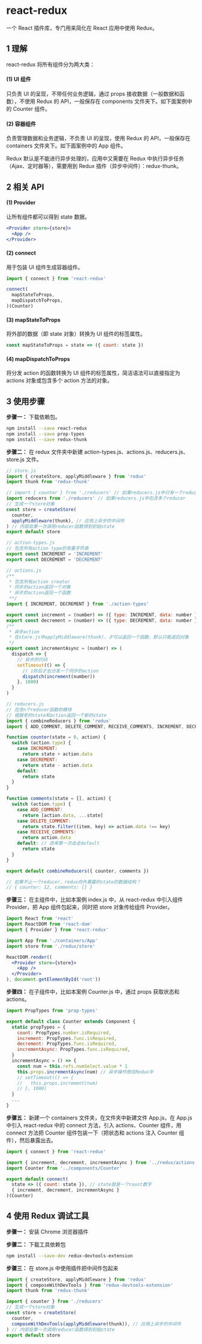 # react-redux

一个 React 插件库，专门用来简化在 React 应用中使用 Redux。

## 1 理解

react-redux 将所有组件分为两大类：

#### (1) UI 组件

只负责 UI 的呈现，不带任何业务逻辑，通过 props 接收数据（一般数据和函数），不使用 Redux 的 API，一般保存在 components 文件夹下。如下面案例中的 Counter 组件。

#### (2) 容器组件

负责管理数据和业务逻辑，不负责 UI 的呈现，使用 Redux 的 API，一般保存在 containers 文件夹下。如下面案例中的 App 组件。

Redux 默认是不能进行异步处理的，应用中又需要在 Redux 中执行异步任务（Ajax、定时器等），需要用到 Redux 插件（异步中间件）：redux-thunk。

## 2 相关 API

#### (1) Provider

让所有组件都可以得到 state 数据。

```jsx
<Provider store={store}>
  <App />
</Provider>
```

#### (2) connect

用于包装 UI 组件生成容器组件。

```jsx
import { connect } from 'react-redux'

connect(
  mapStateToProps,
  mapDispatchToProps,
)(Counter)
```

#### (3) mapStateToProps

将外部的数据（即 state 对象）转换为 UI 组件的标签属性。

```jsx
const mapStateToProps = state => ({ count: state })
```

#### (4) mapDispatchToProps

将分发 action 的函数转换为 UI 组件的标签属性，简洁语法可以直接指定为 actions 对象或包含多个 action 方法的对象。

## 3 使用步骤

**步骤一：** 下载依赖包。

```bash
npm install --save react-redux
npm install --save prop-types
npm install --save redux-thunk
```

**步骤二：** 在 redux 文件夹中新建 action-types.js、actions.js、reducers.js、store.js 文件。

```jsx
// store.js
import { createStore, applyMiddleware } from 'redux'
import thunk from 'redux-thunk'

// import { counter } from './reducers' // 如果reducers.js中只有一个reducer比如counter
import reducers from './reducers' // 如果reducers.js中包含多个reducer
// 生成一个store对象
const store = createStore(
  counter,
  applyMiddleware(thunk), // 应用上异步的中间件
) // 内部会第一次调用reducer函数得到初始state
export default store
```

```jsx
// action-types.js
// 包含所有action type的常量字符串
export const INCREMENT = 'INCREMENT'
export const DECREMENT = 'DECREMENT'
```

```jsx
// actions.js
/**
 * 包含所有action creator
 * 同步的action返回一个对象
 * 异步的action返回一个函数
 **/
import { INCREMENT, DECREMENT } from './action-types'

export const increment = (number) => ({ type: INCREMENT, data: number })
export const decrement = (number) => ({ type: DECREMENT, data: number })
/**
 * 异步action
 * 在store.js中applyMiddleware(thunk)，才可以返回一个函数，默认只能返回对象
 */
export const incrementAsync = (number) => (
  dispatch => {
    // 异步的代码
    setTimeout(() => {
      // 1秒后才去分发一个同步的action
      dispatch(increment(number))
    }, 1000)
  }
)
```

```jsx
// reducers.js
// 包含n个reducer函数的模块
// 根据老的state和action返回一个新的state
import { combineReducers } from 'redux'
import { ADD_COMMENT, DELETE_COMMENT, RECEIVE_COMMENTS, INCREMENT, DECREMENT } from './action-types'

function counter(state = 0, action) {
  switch (action.type) {
    case INCREMENT:
      return state + action.data
    case DECREMENT:
      return state - action.data
    default:
      return state
  }
}

function comments(state = [], action) {
  switch (action.type) {
    case ADD_COMMENT:
      return [action.data, ...state]
    case DELETE_COMMENT:
      return state.filter((item, key) => action.data !== key)
    case RECEIVE_COMMENTS:
      return action.data
    default: // 进来第一次会走default
      return state
  }
}

export default combineReducers({ counter, comments })

// 如果不止一个reducer，redux向外暴露的state的数据结构？
// { counter: 12, comments: [] }
```

**步骤三：** 在主组件中，比如本案例 index.js 中，从 react-redux 中引入组件 Provider，把 App 组件包起来，同时把 store 对象传给组件 Provider。

```jsx
import React from 'react'
import ReactDOM from 'react-dom'
import { Provider } from 'react-redux'

import App from './containers/App'
import store from './redux/store'

ReactDOM.render((
  <Provider store={store}>
    <App />
  </Provider>
), document.getElementById('root'))
```

**步骤四：** 在子组件中，比如本案例 Counter.js 中，通过 props 获取状态和 actions。

```jsx
import PropTypes from 'prop-types'

export default class Counter extends Component {
  static propTypes = {
    count: PropTypes.number.isRequired,
    increment: PropTypes.func.isRequired,
    decrement: PropTypes.func.isRequired,
    incrementAsync: PropTypes.func.isRequired,
  }
  incrementAsync = () => {
    const num = this.refs.numSelect.value * 1
    this.props.incrementAsync(num) // 异步操作放在Redux中
    // setTimeout(() => {
    //   this.props.increment(num)
    // }, 1000)
  }
  ...
}
```

**步骤五：** 新建一个 containers 文件夹，在文件夹中新建文件 App.js，在 App.js 中引入 react-redux 中的 connect 方法，引入 actions、Counter 组件，用 connect 方法把 Counter 组件包装一下（把状态和 actions 注入 Counter 组件），然后暴露出去。

```jsx
import { connect } from 'react-redux'

import { increment, decrement, incrementAsync } from '../redux/actions'
import Counter from '../components/Counter'

export default connect(
  state => ({ count: state }), // state就是一个count数字
  { increment, decrement, incrementAsync }
)(Counter)
```

## 4 使用 Redux 调试工具

**步骤一：** 安装 Chrome 浏览器插件

**步骤二：** 下载工具依赖包

```bash
npm install --save-dev redux-devtools-extension
```

**步骤三：** 在 store.js 中使用插件把中间件包起来

```jsx
import { createStore, applyMiddleware } from 'redux'
import { composeWithDevTools } from 'redux-devtools-extension'
import thunk from 'redux-thunk'

import { counter } from './reducers'
// 生成一个store对象
const store = createStore(
  counter,
  composeWithDevTools(applyMiddleware(thunk)), // 应用上异步的中间件
) // 内部会第一次调用reducer函数得到初始state
export default store
```
